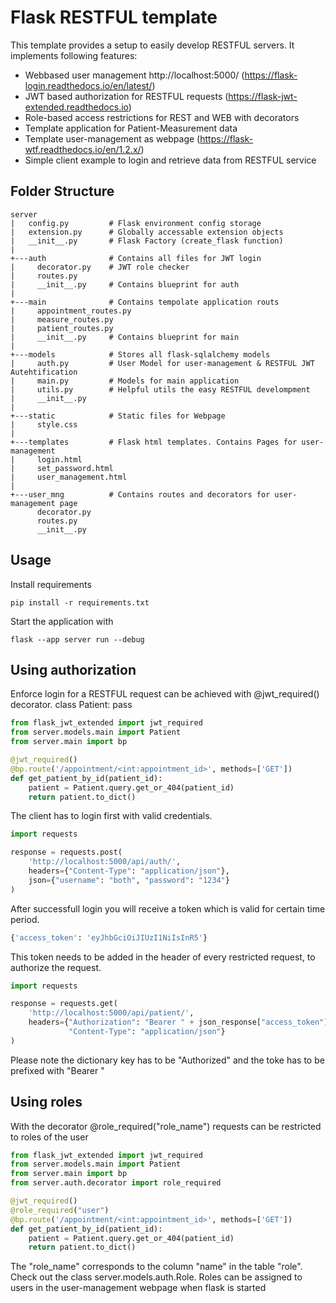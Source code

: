 # Flask RESTFUL template 
This template provides a setup to easily develop RESTFUL servers. 
It implements following features:
- Webbased user management http://localhost:5000/ (https://flask-login.readthedocs.io/en/latest/)
- JWT based authorization for RESTFUL requests (https://flask-jwt-extended.readthedocs.io)
- Role-based access restrictions for REST and WEB with decorators
- Template application for Patient-Measurement data
- Template user-management as webpage (https://flask-wtf.readthedocs.io/en/1.2.x/)
- Simple client example to login and retrieve data from RESTFUL service

## Folder Structure
```
server
|   config.py         # Flask environment config storage
|   extension.py      # Globally accessable extension objects
|   __init__.py       # Flask Factory (create_flask function)
|
+---auth              # Contains all files for JWT login
|     decorator.py    # JWT role checker
|     routes.py
|     __init__.py     # Contains blueprint for auth
|
+---main              # Contains tempolate application routs
|     appointment_routes.py
|     measure_routes.py
|     patient_routes.py
|     __init__.py     # Contains blueprint for main
|
+---models            # Stores all flask-sqlalchemy models
|     auth.py         # User Model for user-management & RESTFUL JWT Autehtification
|     main.py         # Models for main application
|     utils.py        # Helpful utils the easy RESTFUL develompment
|     __init__.py
|
+---static            # Static files for Webpage
|     style.css
|
+---templates         # Flask html templates. Contains Pages for user-management
|     login.html      
|     set_password.html
|     user_management.html
|
+---user_mng          # Contains routes and decorators for user-management page
      decorator.py    
      routes.py
      __init__.py
```
## Usage
Install requirements
```shell
pip install -r requirements.txt
```
Start the application with 
```shell
flask --app server run --debug
```

## Using authorization

Enforce login for a RESTFUL request can be achieved with @jwt_required() decorator.
class Patient:
pass

````python
from flask_jwt_extended import jwt_required
from server.models.main import Patient
from server.main import bp

@jwt_required()
@bp.route('/appointment/<int:appointment_id>', methods=['GET'])
def get_patient_by_id(patient_id):
    patient = Patient.query.get_or_404(patient_id)
    return patient.to_dict()
````

The client has to login first with valid credentials.
````python
import requests

response = requests.post(
    'http://localhost:5000/api/auth/',
    headers={"Content-Type": "application/json"},
    json={"username": "both", "password": "1234"}
)
````
After successfull login you will receive a token which is valid for certain time period.
````python
{'access_token': 'eyJhbGciOiJIUzI1NiIsInR5'}
````
This token needs to be added in the header of every restricted request, to authorize the request.
````python
import requests

response = requests.get(
    'http://localhost:5000/api/patient/',
    headers={"Authorization": "Bearer " + json_response["access_token"], 
             "Content-Type": "application/json"}
)
````

Please note the dictionary key has to be "Authorized" and the toke has to be prefixed with "Bearer "

## Using roles
With the decorator @role_required("role_name") requests can be restricted to roles of the user
````python
from flask_jwt_extended import jwt_required
from server.models.main import Patient
from server.main import bp
from server.auth.decorator import role_required

@jwt_required()
@role_required("user")
@bp.route('/appointment/<int:appointment_id>', methods=['GET'])
def get_patient_by_id(patient_id):
    patient = Patient.query.get_or_404(patient_id)
    return patient.to_dict()
````

The "role_name" corresponds to the column "name" in the table "role". Check out the class server.models.auth.Role.
Roles can be assigned to users in the user-management webpage when flask is started